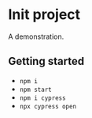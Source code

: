 # Init project

A demonstration.

## Getting started

- `npm i`
- `npm start`
- `npm i cypress`
- `npx cypress open`
